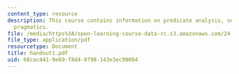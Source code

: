 ```yaml
---
content_type: resource
description: This course contains information on predicate analysis, semantics and
  pragmatics.
file: /media/https%3A/open-learning-course-data-rc.s3.amazonaws.com/24-251-introduction-to-philosophy-of-language-spring-2005/68cac4419e69f8d49798143e3ec90084_handout1.pdf
file_type: application/pdf
resourcetype: Document
title: handout1.pdf
uid: 68cac441-9e69-f8d4-9798-143e3ec90084
---
```

